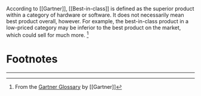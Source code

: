 According to [[Gartner]], [[Best-in-class]] is defined as the superior product within a category of hardware or software. It does not necessarily mean best product overall, however. For example, the best-in-class product in a low-priced category may be inferior to the best product on the market, which could sell for much more. [^1]


# Footnotes
***
[^1]: From the [Gartner Glossary](https://www.gartner.com/en/information-technology/glossary/best-in-class#:~:text=Best%2Din%2Dclass%20is%20defined,could%20sell%20for%20much%20more.) by [[Gartner]]
